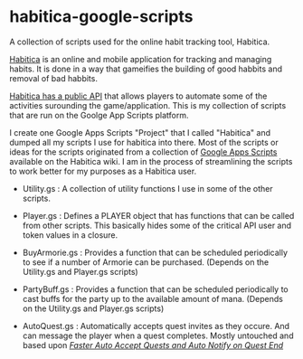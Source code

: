 # habitica-google-scripts
A collection of scripts used for the online habit tracking tool, Habitica.

[Habitica](https://habitica.com/) is an online and mobile application for tracking and managing habits.  It is done in a way that gameifies the building of good habbits and removal of bad habbits.

[Habitica has a public API](https://habitica.com/apidoc/) that allows players to automate some of the activities surounding the game/application.  This is my collection of scripts that are run on the Goolge App Scripts platform.

I create one Google Apps Scripts "Project" that I called "Habitica" and dumped all my scripts I use for habitica into there.  Most of the scripts or ideas for the scripts originated from a collection of [Google Apps Scripts](https://habitica.fandom.com/wiki/Google_Apps_Script) available on the Habitica wiki. I am in the process of streamlining the scripts to work better for my purposes as a Habitica user.


- Utility.gs : A collection of utility functions I use in some of the other scripts.
- Player.gs : Defines a PLAYER object that has functions that can be called from other scripts.  This basically hides some of the critical API user and token values in a closure.
- BuyArmorie.gs : Provides a function that can be scheduled periodically to see if a number of Armorie can be purchased. (Depends on the Utility.gs and Player.gs scripts)
- PartyBuff.gs : Provides a function that can be scheduled periodically to cast buffs for the party up to the available amount of mana. (Depends on the Utility.gs and Player.gs scripts)

- AutoQuest.gs : Automatically accepts quest invites as they occure.  And can message the player when a quest completes.  Mostly untouched and based upon [_Faster Auto Accept Quests and Auto Notify on Quest End_](https://raw.githubusercontent.com/elrgarcia/Habitica-Faster-Auto-Accept-Quests-and-Auto-Notify-on-Quest-End/master/Code.txt)
